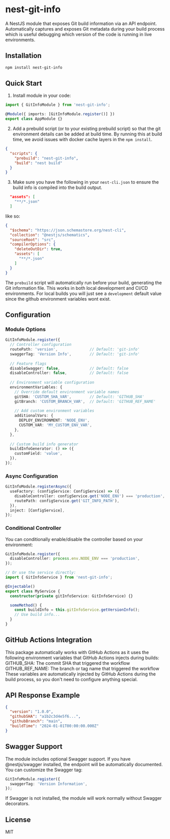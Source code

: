 # nest-git-info

A NestJS module that exposes Git build information via an API endpoint. Automatically captures and exposes Git metadata during your build process which is useful debugging which version of the code is running in live environments.

## Installation

```bash
npm install nest-git-info
```

## Quick Start

1. Install module in your code:

```typescript
import { GitInfoModule } from 'nest-git-info';

@Module({ imports: [GitInfoModule.register()] })
export class AppModule {}
```

2. Add a prebuild script (or to your existing prebuild script) so that the git environment details can be added at build time. By running this at build time, we avoid issues with docker cache layers in the `npm install`.

```json
{
  "scripts": {
    "prebuild": "nest-git-info",
    "build": "nest build"
  }
}
```

3. Make sure you have the following in your `nest-cli.json` to ensure the build info is compiled into the build output.

```json
  "assets": [
    "**/*.json"
  ]
```

like so:

```json
{
  "$schema": "https://json.schemastore.org/nest-cli",
  "collection": "@nestjs/schematics",
  "sourceRoot": "src",
  "compilerOptions": {
    "deleteOutDir": true,
    "assets": [
      "**/*.json"
    ]
  }
}
```

The `prebuild` script will automatically run before your build, generating the Git information file. This works in both local development and CI/CD environments. For local builds you will just see a `development` default value since the github environment variables wont exist.

## Configuration

### Module Options

```typescript
GitInfoModule.register({
  // Controller configuration
  routePath: 'version',              // Default: 'git-info'
  swaggerTag: 'Version Info',        // Default: 'git-info'
  
  // Feature flags
  disableSwagger: false,             // Default: false
  disableController: false,          // Default: false
  
  // Environment variable configuration
  environmentVariables: {
    // Override default environment variable names
    gitSHA: 'CUSTOM_SHA_VAR',        // Default: 'GITHUB_SHA'
    gitBranch: 'CUSTOM_BRANCH_VAR',  // Default: 'GITHUB_REF_NAME'
    
    // Add custom environment variables
    additionalVars: {
      DEPLOY_ENVIRONMENT: 'NODE_ENV',
      CUSTOM_VAR: 'MY_CUSTOM_ENV_VAR',
    },
  },
  
  // Custom build info generator
  buildInfoGenerator: () => ({
    customField: 'value',
  }),
});
```

### Async Configuration

```typescript
GitInfoModule.registerAsync({
  useFactory: (configService: ConfigService) => ({
    disableController: configService.get('NODE_ENV') === 'production',
    routePath: configService.get('GIT_INFO_PATH'),
  }),
  inject: [ConfigService],
});
```

### Conditional Controller

You can conditionally enable/disable the controller based on your environment:

```typescript
GitInfoModule.register({
  disableController: process.env.NODE_ENV === 'production',
});

// Or use the service directly:
import { GitInfoService } from 'nest-git-info';

@Injectable()
export class MyService {
  constructor(private gitInfoService: GitInfoService) {}

  someMethod() {
    const buildInfo = this.gitInfoService.getVersionInfo();
    // Use build info...
  }
}
```

## GitHub Actions Integration

This package automatically works with GitHub Actions as it uses the following environment variables that GitHub Actions injects during builds:
GITHUB_SHA: The commit SHA that triggered the workflow
GITHUB_REF_NAME: The branch or tag name that triggered the workflow
These variables are automatically injected by GitHub Actions during the build process, so you don't need to configure anything special.

## API Response Example

```json
{
  "version": "1.0.0",
  "githubSHA": "a1b2c3d4e5f6...",
  "githubBranch": "main",
  "buildTime": "2024-01-01T00:00:00.000Z"
}
```

## Swagger Support

The module includes optional Swagger support. If you have @nestjs/swagger installed, the endpoint will be automatically documented. You can customize the Swagger tag:

```typescript
GitInfoModule.register({
  swaggerTag: 'Version Information',
});
```

If Swagger is not installed, the module will work normally without Swagger decorators.

## License

MIT
